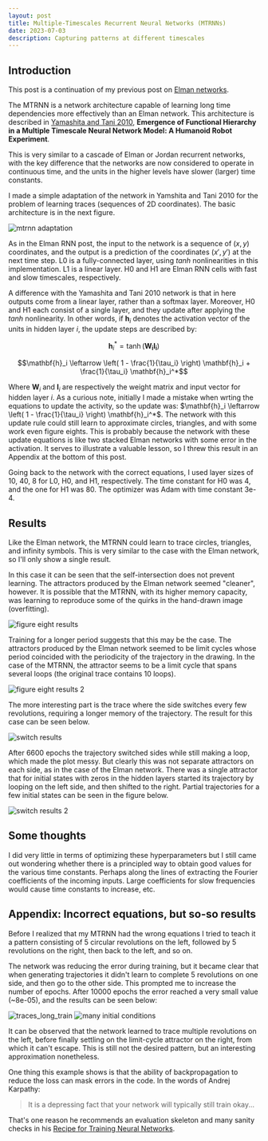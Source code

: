 ```yaml
---
layout: post
title: Multiple-Timescales Recurrent Neural Networks (MTRNNs)
date: 2023-07-03
description: Capturing patterns at different timescales
---
```


## Introduction

This post is a continuation of my previous post on [Elman networks](https://sergio-verduzco.github.io/2023/07/02/elman_rnn.html).

The MTRNN is a network architecture capable of learning long time dependencies more effectively than an Elman network.
This architecture is described in [Yamashita and Tani 2010](https://journals.plos.org/ploscompbiol/article?id=10.1371/journal.pcbi.1000220#s4), 
__Emergence of Functional Hierarchy in a Multiple Timescale Neural Network Model: A Humanoid Robot Experiment__.

This is very similar to a cascade of Elman or Jordan recurrent networks, with the key difference that the networks are now considered
to operate in continuous time, and the units in the higher levels have slower (larger) time constants.

I made a simple adaptation of the network in Yamshita and Tani 2010 for the problem of learning traces (sequences of 2D coordinates).
The basic architecture is in the next figure.

![mtrnn adaptation](/assets/img/mtrnn.png)

As in the Elman RNN post, the input to the network is a sequence of $(x, y)$ coordinates, and the output is a prediction of the coordinates $(x', y')$  at the next
time step. L0 is a fully-connected layer, using $tanh$ nonlinearities in this implementation. L1 is a linear layer. H0 and H1 are Elman RNN
cells with fast and slow timescales, respectively.

A difference with the Yamashita and Tani 2010 network is that in here outputs come from a linear layer, rather than a softmax layer.
Moreover, H0 and H1 each consist of a single layer, and they update after applying the $tanh$ nonlinearity. In other words, if
$\mathbf{h}_i$ denotes the activation vector of the units in hidden layer $i$, the update steps are described by:

$$\mathbf{h}_i^* = \tanh \left( \mathbf{W_i I_i} \right)$$

$$\mathbf{h}_i \leftarrow \left( 1 - \frac{1}{\tau_i} \right) \mathbf{h}_i + \frac{1}{\tau_i} \mathbf{h}_i^*$$

Where $\mathbf{W}_i$ and $\mathbf{I}_i$ are respectively the weight matrix and input vector for hidden layer $i$.
As a curious note, initially I made a mistake when wrting the equations to update the activity, so the update was:
$\mathbf{h}_i \leftarrow \left( 1 - \frac{1}{\tau_i} \right) \mathbf{h}_i^*$.
The network with this update rule could still learn to approximate circles, triangles, and with some work even figure eights. This is
probably because the network with these update equations is like two stacked Elman networks with some error in the
activation. It serves to illustrate a valuable lesson, so I threw this result in an Appendix at the bottom of this post.

Going back to the network with the correct equations, I used layer sizes of 10, 40, 8 for L0, H0, and H1, respectively.
The time constant for H0 was 4, and the one for H1 was 80. The optimizer was Adam with time constant 3e-4.




## Results

Like the Elman network, the MTRNN could learn to trace circles, triangles, and infinity symbols. This is very similar to the case with the Elman network, so I'll only show a single result.

In this case it can be seen that the self-intersection does not prevent learning. The attractors produced by the Elman network seemed "cleaner", however. It is possible that the MTRNN, with its higher memory capacity, was learning to reproduce some of the quirks in the hand-drawn image (overfitting).

![figure eight results](/assets/img/eight10_mtrnn.png)

Training for a longer period suggests that this may be the case. The attractors produced by the Elman network seemed to be limit cycles whose period coincided with the periodicity of the trajectory in the drawing. In the case of the MTRNN, the attractor seems to be a limit cycle that spans several loops (the original trace contains 10 loops).

![figure eight results 2](/assets/img/eight10_mtrnn_long_train.png)

The more interesting part is the trace where the side switches every few revolutions, requiring a longer memory of the trajectory. The result for this case can be seen below.

![switch results](/assets/img/switch_circle2_circle2_6600_mtrnn.png)

After 6600 epochs the trajectory switched sides while still making a loop, which made the plot messy. But clearly this was not separate attractors on each side, as in the case of the Elman network. There was a single attractor that for initial states with zeros in the hidden layers started its trajectory by looping on the left side, and then shifted to the right. Partial trajectories for a few initial states can be seen in the figure below.

![switch results 2](/assets/img/switch_circle2_circle2_6600_mtrnn_ics.png)

## Some thoughts
I did very little in terms of optimizing these hyperparameters but I still came out wondering whether there is a principled way to obtain good values for the various time constants. Perhaps along the lines of extracting the Fourier coefficients of the incoming inputs. Large coefficients for slow frequencies would cause time constants to increase, etc.


## Appendix: Incorrect equations, but so-so results

Before I realized that my MTRNN had the wrong equations I tried to teach it a pattern consisting of 5 circular revolutions on the left, followed by 5 revolutions on the right, then back to the left, and so on. 

The network was reducing the error during training, but it became clear that when generating trajectories it didn't learn to complete 5 revolutions on one side, and then go to the other side. This prompted me to increase the number of epochs. After 10000 epochs the error reached a very small value (~8e-05), and the results
can be seen below:

![traces_long_train](/assets/img/switch_circle5_circle5_long_train.png)
![many initial conditions](/assets/img/switch_circle5_circle5_long_train2.png)

It can be observed that the network learned to trace multiple revolutions on the left, before finally settling on the limit-cycle
attractor on the right, from which it can't escape. This is still not the desired pattern, but an interesting approximation nonetheless.

One thing this example shows is that the ability of backpropagation to reduce the loss can mask errors in the code. In the words of Andrej Karpathy:

> It is a depressing fact that your network will typically still train okay...

That's one reason he recommends an evaluation skeleton and many sanity checks in his [Recipe for Training Neural Networks](https://karpathy.github.io/2019/04/25/recipe/).

